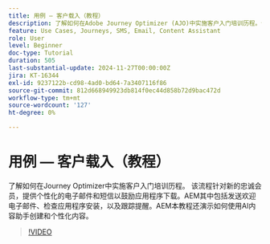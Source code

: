 ```yaml
---
title: 用例 — 客户载入（教程）
description: 了解如何在Adobe Journey Optimizer (AJO)中实施客户入门培训历程​。该流程针对新的忠诚会员，提供个性化的电子邮件和短信以鼓励应用程序下载。​AEM其中包括发送欢迎电子邮件、检查应用程序安装，以及跟踪提醒。​AEM本教程还演示如何使用AI内容助手创建和个性化内容。
feature: Use Cases, Journeys, SMS, Email, Content Assistant
role: User
level: Beginner
doc-type: Tutorial
duration: 505
last-substantial-update: 2024-11-27T00:00:00Z
jira: KT-16344
exl-id: 9237122b-cd98-4ad0-bd64-7a3407116f86
source-git-commit: 812d668949923db814f0ec44d858b72d9bac472d
workflow-type: tm+mt
source-wordcount: '127'
ht-degree: 0%

---
```


# 用例 — 客户载入（教程）

了解如何在Journey Optimizer中实施客户入门培训历程。 该流程针对新的忠诚会员，提供个性化的电子邮件和短信以鼓励应用程序下载。&#x200B;AEM其中包括发送欢迎电子邮件、检查应用程序安装，以及跟踪提醒。&#x200B;AEM本教程还演示如何使用AI内容助手创建和个性化内容。

>[!VIDEO](https://video.tv.adobe.com/v/3440660/?learn=on&enablevpops&captions=chi_hans)
